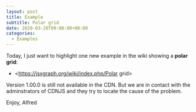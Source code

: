 ```yaml
---
layout: post
title: Example
subtitle: Polar grid
date: 2020-03-28T09:00:00+00:00
categories:
  - Examples
---
```


Today, I just want to highlight one new example in the wiki showing a **polar grid**:

* <https://jsxgraph.org/wiki/index.php/Polar grid>

Version 1.00.0 is still not available in the CDN. But we are in contact with the adminstrators of CDNJS and they try to locate the cause of the problem.

Enjoy, 
Alfred

